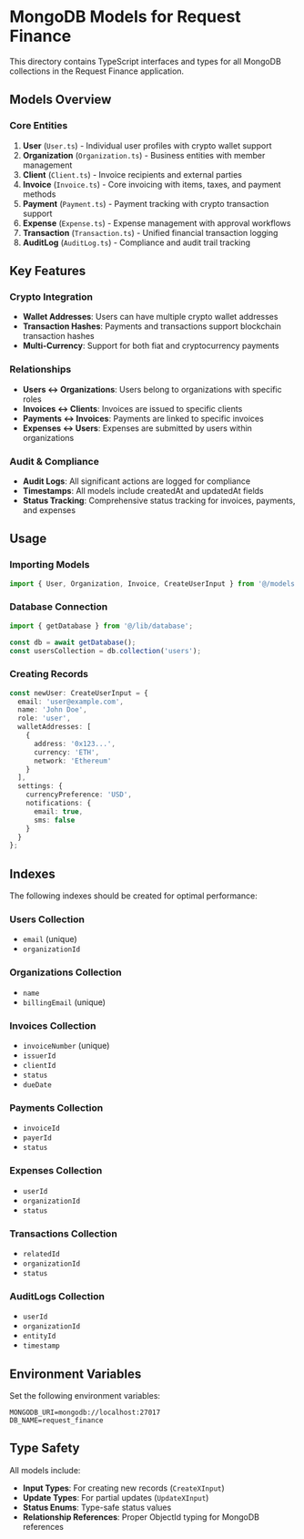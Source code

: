 # MongoDB Models for Request Finance

This directory contains TypeScript interfaces and types for all MongoDB collections in the Request Finance application.

## Models Overview

### Core Entities

1. **User** (`User.ts`) - Individual user profiles with crypto wallet support
2. **Organization** (`Organization.ts`) - Business entities with member management
3. **Client** (`Client.ts`) - Invoice recipients and external parties
4. **Invoice** (`Invoice.ts`) - Core invoicing with items, taxes, and payment methods
5. **Payment** (`Payment.ts`) - Payment tracking with crypto transaction support
6. **Expense** (`Expense.ts`) - Expense management with approval workflows
7. **Transaction** (`Transaction.ts`) - Unified financial transaction logging
8. **AuditLog** (`AuditLog.ts`) - Compliance and audit trail tracking

## Key Features

### Crypto Integration
- **Wallet Addresses**: Users can have multiple crypto wallet addresses
- **Transaction Hashes**: Payments and transactions support blockchain transaction hashes
- **Multi-Currency**: Support for both fiat and cryptocurrency payments

### Relationships
- **Users ↔ Organizations**: Users belong to organizations with specific roles
- **Invoices ↔ Clients**: Invoices are issued to specific clients
- **Payments ↔ Invoices**: Payments are linked to specific invoices
- **Expenses ↔ Users**: Expenses are submitted by users within organizations

### Audit & Compliance
- **Audit Logs**: All significant actions are logged for compliance
- **Timestamps**: All models include createdAt and updatedAt fields
- **Status Tracking**: Comprehensive status tracking for invoices, payments, and expenses

## Usage

### Importing Models
```typescript
import { User, Organization, Invoice, CreateUserInput } from '@/models';
```

### Database Connection
```typescript
import { getDatabase } from '@/lib/database';

const db = await getDatabase();
const usersCollection = db.collection('users');
```

### Creating Records
```typescript
const newUser: CreateUserInput = {
  email: 'user@example.com',
  name: 'John Doe',
  role: 'user',
  walletAddresses: [
    {
      address: '0x123...',
      currency: 'ETH',
      network: 'Ethereum'
    }
  ],
  settings: {
    currencyPreference: 'USD',
    notifications: {
      email: true,
      sms: false
    }
  }
};
```

## Indexes

The following indexes should be created for optimal performance:

### Users Collection
- `email` (unique)
- `organizationId`

### Organizations Collection
- `name`
- `billingEmail` (unique)

### Invoices Collection
- `invoiceNumber` (unique)
- `issuerId`
- `clientId`
- `status`
- `dueDate`

### Payments Collection
- `invoiceId`
- `payerId`
- `status`

### Expenses Collection
- `userId`
- `organizationId`
- `status`

### Transactions Collection
- `relatedId`
- `organizationId`
- `status`

### AuditLogs Collection
- `userId`
- `organizationId`
- `entityId`
- `timestamp`

## Environment Variables

Set the following environment variables:

```env
MONGODB_URI=mongodb://localhost:27017
DB_NAME=request_finance
```

## Type Safety

All models include:
- **Input Types**: For creating new records (`CreateXInput`)
- **Update Types**: For partial updates (`UpdateXInput`)
- **Status Enums**: Type-safe status values
- **Relationship References**: Proper ObjectId typing for MongoDB references 